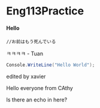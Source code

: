 # Eng113Practice

#### Hello

`//お前はもう死んでいる`

ㅋㅋㅋㅋ - Tuan

```csharp
Console.WriteLine("Hello World");
```

edited by xavier

Hello everyone from CAthy

Is there an echo in here?

